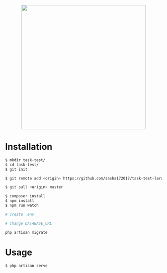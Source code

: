<p align="center"><img src="https://mauricius.dev/images/laravel-vue.png" width="400"></p>


# Installation

```bash
$ mkdir task-test/
$ cd task-test/
$ git init
```
```bash
$ git remote add <origin> https://github.com/sasha172017/task-test-laravel.git
```
```bash
$ git pull <origin> master
```
```bash
$ composer install
$ npm install
$ npm run watch
```
```bash
# create .env
```
```bash
# Change DATABASE_URL
```
```bash
php artisan migrate
```

# Usage
```bash
$ php artisan serve
```
